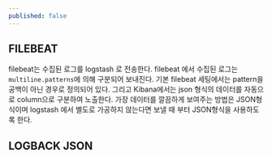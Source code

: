 ```yaml
---
published: false
---
```

## FILEBEAT
filebeat는 수집된 로그를 logstash 로 전송한다. filebeat 에서 수집된 로그는 `multiline.patterns`에 의해 구분되어 보내진다. 기본 filebeat 세팅에서는 pattern을 공백이 아닌 경우로 정의되어 있다. 그리고 Kibana에서는 json 형식의 데이터를 자동으로 column으로 구분하여 노출한다. 가장 데이터를 깔끔하게 보여주는 방법은 JSON형식이며 logstash 에서 별도로 가공하지 않는다면 보낼 때 부터 JSON형식을 사용하도록 한다.

## LOGBACK JSON
